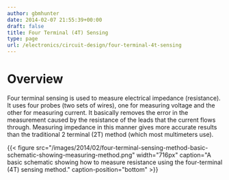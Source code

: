 ```yaml
---
author: gbmhunter
date: 2014-02-07 21:55:39+00:00
draft: false
title: Four Terminal (4T) Sensing
type: page
url: /electronics/circuit-design/four-terminal-4t-sensing
---
```


# Overview




Four terminal sensing is used to measure electrical impedance (resistance). It uses four probes (two sets of wires), one for measuring voltage and the other for measuring current. It basically removes the error in the measurement caused by the resistance of the leads that the current flows through. Measuring impedance in this manner gives more accurate results than the traditional 2 terminal (2T) method (which most multimeters use).


{{< figure src="/images/2014/02/four-terminal-sensing-method-basic-schematic-showing-measuring-method.png" width="716px" caption="A basic schematic showing how to measure resistance using the four-terminal (4T) sensing method." caption-position="bottom" >}}
